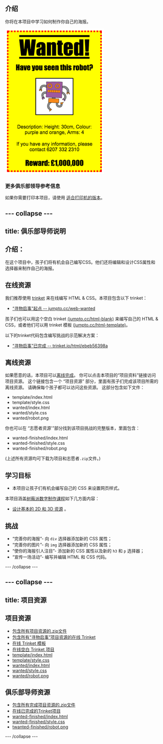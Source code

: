 ## 介绍

你将在本项目中学习如何制作你自己的海报。

![截图](images/wanted-final.png)

### 更多俱乐部领导参考信息

如果你需要打印本项目，请使用 [适合打印机的版本](https://projects.raspberrypi.org/en/projects/wanted/print)。

## \--- collapse \---

## title: 俱乐部导师说明

## 介绍：

在这个项目中，孩子们将有机会自己编写CSS。他们还将编辑和设计CSS属性和选择器来制作自己的海报。

## 在线资源

我们推荐使用 [trinket](https://trinket.io/) 来在线编写 HTML & CSS。本项目包含以下 trinket：

* [“寻物启事”起点 -- jumpto.cc/web-wanted](http://jumpto.cc/web-wanted)

孩子们也可以用这个空白 trinket [(jumpto.cc/html-blank)](http://jumpto.cc/html-blank) 来编写自己的 HTML & CSS，或者他们可以用 trinket 模板 [(jumpto.cc/html-template)](http://jumpto.cc/html-template)。

以下的trinket代码包含编写挑战的示范解决方案：

* [“寻物启事”已完成 -- trinket.io/html/ebeb56398a](https://trinket.io/html/ebeb56398a)

## 离线资源

如果愿意的话，本项目可以[离线完成](https://www.codeclubprojects.org/en-GB/resources/webdev-working-offline/)。 你可以点击本项目的“项目资料”链接访问项目资源。 这个链接包含一个 “项目资源” 部分，里面有孩子们完成该项目所需的离线资源。 请确保每个孩子都可以访问这些资源。 这部分包含如下文件：

* template/index.html
* template/style.css
* wanted/index.html
* wanted/style.css
* wanted/robot.png

你也可以在 “志愿者资源'”部分找到该项目挑战的完整版本，里面包含：

* wanted-finished/index.html
* wanted-finished/style.css
* wanted-finished/robot.png

(上述所有资源均可下载为项目和志愿者`.zip`文件。)

## 学习目标

* 本项目让孩子们有机会编写自己的 CSS 来设置网页样式。

本项目涵盖[树莓派数字制作课程](http://rpf.io/curriculum)如下几方面内容：

* [设计基本的 2D 和 3D 资源](https://www.raspberrypi.org/curriculum/design/creator) 。

## 挑战

* “完善你的海报”- 向 `div` 选择器添加新的 CSS 属性；
* “完善你的图片”- 向 `img` 选择器添加新的 CSS 属性；
* “使你的海报引人注目”- 添加新的 CSS 属性以及新的 `h3` 和 `p` 选择器；
* “宣传一场活动”- 编写并编辑 HTML 和 CSS 代码。

\--- /collapse \---

## \--- collapse \---

## title: 项目资源

## 项目资源

* [包含所有项目资源的.zip文件](resources/wanted-project-resources.zip)
* [包含所有“寻物启事”项目资源的在线 Trinket](http://jumpto.cc/web-wanted)
* [在线 Trinket 模板](http://jumpto.cc/trinket-template)
* [在线空白 Trinket 项目](http://jumpto.cc/trinket-blank)
* [template/index.html](resources/template-index.html)
* [template/style.css](resources/template-style.css)
* [wanted/index.html](resources/wanted-index.html)
* [wanted/style.css](resources/wanted-style.css)
* [wanted/robot.png](resources/wanted-robot.png)

## 俱乐部导师资源

* [包含所有完成项目资源的.zip文件](resources/wanted-volunteer-resources.zip)
* [在线已完成的Trinket项目](https://trinket.io/html/ebeb56398a)
* [wanted-finished/index.html](resources/wanted-finished-index.html)
* [wanted-finished/style.css](resources/wanted-finished-style.css)
* [twanted-finished/robot.png](resources/twanted-finished-robot.png)

\--- /collapse \---